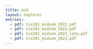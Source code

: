 ```yaml
---
title: mid
layout: explorer
entries:
  - pdf: tce101_midsem_2022.pdf
  - pdf: tce101_midsem_2023.pdf
  - pdf: tce101_midsem_2023_late.pdf
  - pdf: tce201_midsem_2023.pdf
---
```

